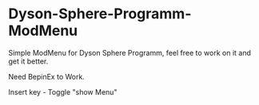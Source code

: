 # Dyson-Sphere-Programm-ModMenu


Simple ModMenu for Dyson Sphere Programm, feel free to work on it and get it better.

Need BepinEx to Work.

Insert key - Toggle "show Menu"

